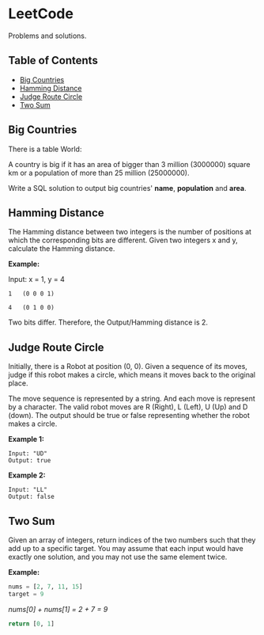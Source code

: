 # LeetCode
Problems and solutions.

## Table of Contents
* [Big Countries](#big-countries)
* [Hamming Distance](#hamming-distance)
* [Judge Route Circle](#judge-route-circle)
* [Two Sum](#two-sum)


<a name="big-countries"></a>
## Big Countries
There is a table World:

A country is big if it has an area of bigger than 3 million (3000000) square km or a population of more than 25 million (25000000).

Write a SQL solution to output big countries' **name**, **population** and **area**.

<a name="hamming-distance"></a>
## Hamming Distance

The Hamming distance between two integers is the number of positions at which the corresponding bits are different. Given two integers x and y, calculate the Hamming distance.

**Example:**

Input: x = 1, y = 4
```
1   (0 0 0 1)

4   (0 1 0 0)
```
Two bits differ. Therefore, the Output/Hamming distance is 2.

<a name="judge-route-circle"></a>
## Judge Route Circle

Initially, there is a Robot at position (0, 0). Given a sequence of its moves, judge if this robot makes a circle, which means it moves back to the original place.

The move sequence is represented by a string. And each move is represent by a character. The valid robot moves are R (Right), L (Left), U (Up) and D (down). The output should be true or false representing whether the robot makes a circle.

**Example 1:**
```
Input: "UD"
Output: true
```
**Example 2:**
```
Input: "LL"
Output: false
```

<a name="two-sum"></a>
## Two Sum
Given an array of integers, return indices of the two numbers such that they add up to a specific target.
You may assume that each input would have exactly one solution, and you may not use the same element twice.

**Example:**

  ```python
  nums = [2, 7, 11, 15]
  target = 9
  ```
  *nums[0] + nums[1] = 2 + 7 = 9*
  ```python
  return [0, 1]
  ```
